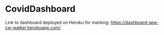 # CovidDashboard

Link to dashboard deployed on Heroku for marking: https://dashboard-app-cw-walker.herokuapp.com/
